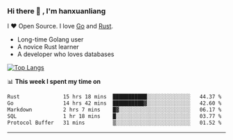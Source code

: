 ### Hi there 👋 , I'm hanxuanliang

<!--
**hanxuanliang/hanxuanliang** is a ✨ _special_ ✨ repository because its `README.md` (this file) appears on your GitHub profile.

Here are some ideas to get you started:

- 🔭 I’m currently working on ...
- 🌱 I’m currently learning ...
- 👯 I’m looking to collaborate on ...
- 🤔 I’m looking for help with ...
- 💬 Ask me about ...
- 📫 How to reach me: ...
- 😄 Pronouns: ...
- ⚡ Fun fact: ...
-->
I ❤ Open Source. I love [Go](https://golang.org) and [Rust](https://www.rust-lang.org/zh-CN/).

* Long-time Golang user
* A novice Rust learner
* A developer who loves databases

[![Top Langs](https://github-readme-stats.vercel.app/api?username=hanxuanliang&show_icons=true&count_private=true&line_height=40)](https://github.com/anuraghazra/github-readme-stats)

📊 **This week I spent my time on**
<!--START_SECTION:waka-->

```txt
Rust              15 hrs 18 mins  ███████████░░░░░░░░░░░░░░   44.37 %
Go                14 hrs 42 mins  ██████████▓░░░░░░░░░░░░░░   42.60 %
Markdown          2 hrs 7 mins    █▓░░░░░░░░░░░░░░░░░░░░░░░   06.17 %
SQL               1 hr 18 mins    █░░░░░░░░░░░░░░░░░░░░░░░░   03.77 %
Protocol Buffer   31 mins         ▒░░░░░░░░░░░░░░░░░░░░░░░░   01.52 %
```

<!--END_SECTION:waka-->

***

